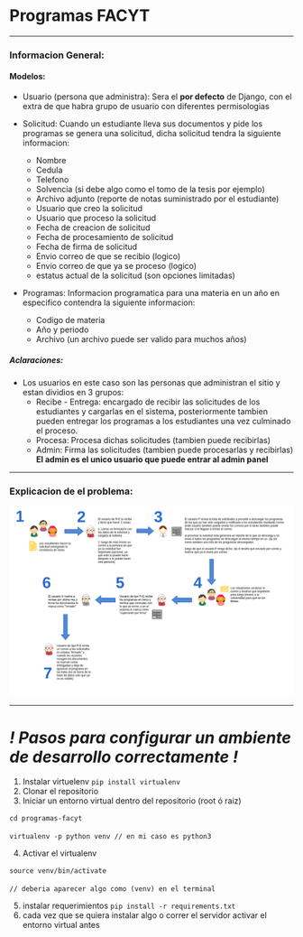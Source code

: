 # Programas FACYT
----------------------------
### Informacion General:
#### Modelos:

* Usuario (persona que administra):
  Sera el **por defecto** de Django, con el extra de que habra grupo de usuario con diferentes permisologias
  
* Solicitud:
  Cuando un estudiante lleva sus documentos y pide los programas se genera una solicitud, dicha solicitud tendra la siguiente informacion:
  * Nombre
  * Cedula
  * Telefono
  * Solvencia (si debe algo como el tomo de la tesis por ejemplo)
  * Archivo adjunto (reporte de notas suministrado por el estudiante)
  * Usuario que creo la solicitud
  * Usuario que proceso la solicitud
  * Fecha de creacion de solicitud
  * Fecha de procesamiento de solicitud
  * Fecha de firma de solicitud
  * Envio correo de que se recibio (logico)
  * Envio correo de que ya se proceso (logico)
  * estatus actual de la solicitud (son opciones limitadas)

* Programas:
  Informacion programatica para una materia en un año en especifico contendra la siguiente informacion:
  * Codigo de materia
  * Año y periodo
  * Archivo (un archivo puede ser valido para muchos años)
 
##### Aclaraciones:
* Los usuarios en este caso son las personas que administran el sitio y estan dividios en 3 grupos:
  * Recibe - Entrega: encargado de recibir las solicitudes de los estudiantes y cargarlas en el sistema, posteriormente tambien pueden entregar los programas a los estudiantes una vez culminado el proceso.
  * Procesa: Procesa dichas solicitudes (tambien puede recibirlas)
  * Admin: Firma las solicitudes (tambien puede procesarlas y recibirlas) **El admin es el unico usuario que puede entrar al admin panel**

------------------------------------------

### Explicacion de el problema:
![Alt text](flujo.png?raw=true "Flujo")

------------------------------------------

# *! Pasos para configurar un ambiente de desarrollo correctamente !*
1. Instalar virtuelenv `pip install virtualenv`
2. Clonar el repositorio
3. Iniciar un entorno virtual dentro del repositorio (root ó raiz)
```
cd programas-facyt

virtualenv -p python venv // en mi caso es python3
```
4. Activar el virtualenv
```
source venv/bin/activate

// deberia aparecer algo como (venv) en el terminal
```
5. instalar requerimientos `pip install -r requirements.txt`
6. cada vez que se quiera instalar algo o correr el servidor activar el entorno virtual antes
